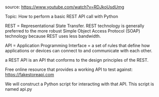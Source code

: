 source: https://www.youtube.com/watch?v=RDJkoUsdUmg

Topic: How to perform a basic REST API call with Python

REST = Representational State Transfer.
REST technology is generally preferred to the more robust Simple Object Access Protocol
(SOAP) technology because REST uses less bandwidth.

API = Application Programming Interface = a set of rules that define how applications
or devices can connect to and communicate with each other.

a REST API is an API that conforms to the design principles of the REST.

Free online resource that provides a working API to test against: 
https://fakestoreapi.com

We will construct a Python script for interacting with that API.
This script is named api.py

